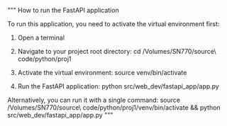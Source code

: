 """
How to run the FastAPI application

To run this application, you need to activate the virtual environment first:

1. Open a terminal
2. Navigate to your project root directory:
   cd /Volumes/SN770/source\ code/python/proj1

3. Activate the virtual environment:
   source venv/bin/activate

4. Run the FastAPI application:
   python src/web_dev/fastapi_app/app.py

Alternatively, you can run it with a single command:
   source /Volumes/SN770/source\ code/python/proj1/venv/bin/activate && python src/web_dev/fastapi_app/app.py
"""